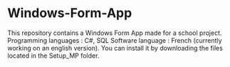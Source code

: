 # Windows-Form-App
This repository contains a Windows Form App made for a school project. 
Programming languages : C#, SQL
Software language : French (currently working on an english version). 
You can install it by downloading the files located in the Setup_MP folder. 
